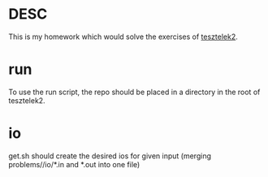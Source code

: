# DESC
This is my homework which would solve the exercises of [tesztelek2](https://github.com/czylabsonasa/tesztelek2/).

# run
To use the run script, the repo should be placed in a directory in the root of tesztelek2.

# io
get.sh should create the desired ios for given input (merging problems/<problem>/io/*.in and *.out into one file)
